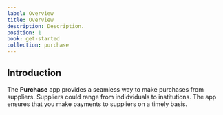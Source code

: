 ```yaml
---
label: Overview
title: Overview
description: Description.
position: 1
book: get-started
collection: purchase
---
```


## Introduction

The **Purchase** app provides a seamless way to make purchases from suppliers. 
Suppliers could range from indidviduals to institutions. The app ensures that you make payments to suppliers on a timely basis.

